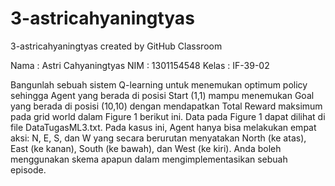 # 3-astricahyaningtyas
3-astricahyaningtyas created by GitHub Classroom

Nama : Astri Cahyaningtyas
NIM : 1301154548
Kelas : IF-39-02

Bangunlah sebuah sistem Q-learning untuk menemukan optimum policy sehingga Agent yang berada di posisi Start (1,1) mampu menemukan Goal yang berada di posisi (10,10) dengan mendapatkan Total Reward maksimum pada grid world dalam Figure 1 berikut ini. Data pada Figure 1 dapat dilihat di file DataTugasML3.txt. Pada kasus ini, Agent hanya bisa melakukan empat aksi: N, E, S, dan W yang secara berurutan menyatakan North (ke atas), East (ke kanan), South (ke bawah), dan West (ke kiri). Anda boleh menggunakan skema apapun dalam mengimplementasikan sebuah episode.
